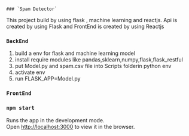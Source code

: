                                                                          ### `Spam Detector`
                                              
This project build by using flask , machine learning and reactjs. Api is created by using Flask and FrontEnd is created by using Reactjs

### `BackEnd`
1. build a env for flask and machine learning model
2. install require modules like pandas,sklearn,numpy,flask,flask_restful
3. put Model.py and spam.csv file into Scripts folderin python env
4. activate env
5. run FLASK_APP=Model.py


### `FrontEnd`

### `npm start`

Runs the app in the development mode.<br />
Open [http://localhost:3000](http://localhost:3000) to view it in the browser.



